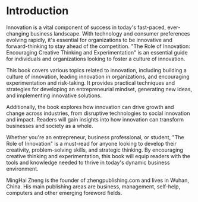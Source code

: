 # Introduction

Innovation is a vital component of success in today's fast-paced, ever-changing business landscape. With technology and consumer preferences evolving rapidly, it's essential for organizations to be innovative and forward-thinking to stay ahead of the competition. "The Role of Innovation: Encouraging Creative Thinking and Experimentation" is an essential guide for individuals and organizations looking to foster a culture of innovation.

This book covers various topics related to innovation, including building a culture of innovation, leading innovation in organizations, and encouraging experimentation and risk-taking. It provides practical techniques and strategies for developing an entrepreneurial mindset, generating new ideas, and implementing innovative solutions.

Additionally, the book explores how innovation can drive growth and change across industries, from disruptive technologies to social innovation and impact. Readers will gain insights into how innovation can transform businesses and society as a whole.

Whether you're an entrepreneur, business professional, or student, "The Role of Innovation" is a must-read for anyone looking to develop their creativity, problem-solving skills, and strategic thinking. By encouraging creative thinking and experimentation, this book will equip readers with the tools and knowledge needed to thrive in today's dynamic business environment.

MingHai Zheng is the founder of zhengpublishing.com and lives in Wuhan, China. His main publishing areas are business, management, self-help, computers and other emerging foreword fields.
